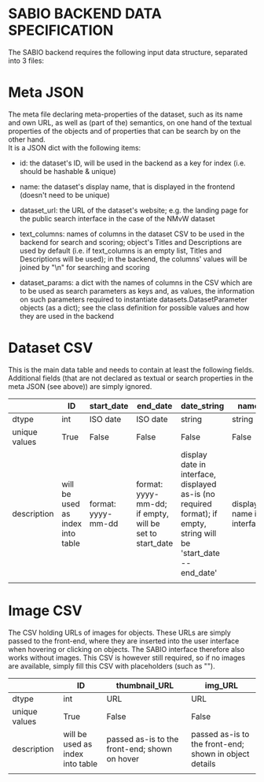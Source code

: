 # SABIO BACKEND DATA SPECIFICATION


The SABIO backend requires the following input data structure, separated into 3 files:




# Meta JSON

The meta file declaring meta-properties of the dataset, such as its name and own URL, as well as (part of the) semantics, on one hand of the textual properties of the objects and of properties that can be search by on the other hand.  
It is a JSON dict with the following items:

 - id: the dataset's ID, will be used in the backend as a key for index (i.e. should be hashable & unique)
 
 - name: the dataset's display name, that is displayed in the frontend (doesn't need to be unique)
 
 - dataset_url: the URL of the dataset's website; e.g. the landing page for the public search interface in the case of the NMvW dataset
  
 - text_columns: names of columns in the dataset CSV to be used in the backend for search and scoring; object's Titles and Descriptions are used by default (i.e. if text_columns is an empty list, Titles and Descriptions will be used); in the backend, the columns' values will be joined by "\n" for searching and scoring

 - dataset_params: a dict with the names of columns in the CSV which are to be used as search parameters as keys and, as values, the information on such parameters required to instantiate datasets.DatasetParameter objects (as a dict); see the class definition for possible values and how they are used in the backend



# Dataset CSV

This is the main data table and needs to contain at least the following fields. Additional fields (that are not declared as textual or search properties in the meta JSON (see above)) are simply ignored. 


|               | ID                               | start_date         | end_date                                                | date_string                                                                                                        | name                      | description                         | <object_parameter_1>                                                         | ... | <object_parameter_n>                                                         |
|---------------|----------------------------------|--------------------|---------------------------------------------------------|--------------------------------------------------------------------------------------------------------------------|---------------------------|-------------------------------------|------------------------------------------------------------------------------|-----|------------------------------------------------------------------------------|
| dtype         | int                              | ISO date           | ISO date                                                | string                                                                                                             | string                    | string                              | any                                                                          | ... | any                                                                          |
| unique values | True                             | False              | False                                                   | False                                                                                                              | False                     | False                               | False                                                                        | ... | False                                                                        |
| description   | will be used as index into table | format: yyyy-mm-dd | format: yyyy-mm-dd; if empty, will be set to start_date | display date in interface, displayed as-is (no required format); if empty, string will be 'start_date -- end_date' | display name in interface | displayed as part of object details | optional; used as additional parameter to restrict search (e.g. categorical) | ... | optional; used as additional parameter to restrict search (e.g. categorical) |
|               |                                  |                    |                                                         |                                                                                                                    |                           |                                     |                                                                              |     |                                                                              |


# Image CSV

The CSV holding URLs of images for objects. These URLs are simply passed to the front-end, where they are inserted into the user interface when hovering or clicking on objects. The SABIO interface therefore also works without images. This CSV is however still required, so if no images are available, simply fill this CSV with placeholders (such as "").

|               | ID                               | thumbnail_URL                                 | img_URL                                                |
|---------------|----------------------------------|-----------------------------------------------|--------------------------------------------------------|
| dtype         | int                              | URL                                           | URL                                                    |
| unique values | True                             | False                                         | False                                                  |
| description   | will be used as index into table | passed as-is to the front-end; shown on hover | passed as-is to the front-end; shown in object details |
|               |                                  |                                               |                                                        |